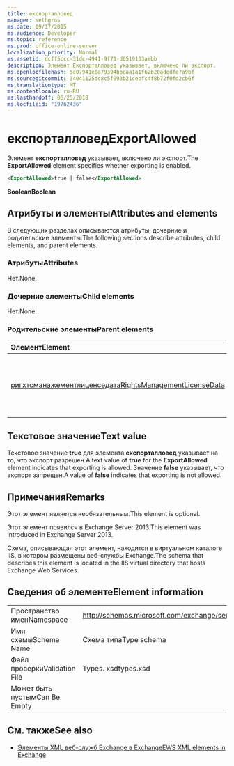 ```yaml
---
title: експорталловед
manager: sethgros
ms.date: 09/17/2015
ms.audience: Developer
ms.topic: reference
ms.prod: office-online-server
localization_priority: Normal
ms.assetid: dcff5ccc-31dc-4941-9f71-d6519133aebb
description: Элемент Експорталловед указывает, включено ли экспорт.
ms.openlocfilehash: 5c07941e0a79394bbdaa1a1f62b20adedfe7a9bf
ms.sourcegitcommit: 34041125dc8c5f993b21cebfc4f8b72f0fd2cb6f
ms.translationtype: MT
ms.contentlocale: ru-RU
ms.lasthandoff: 06/25/2018
ms.locfileid: "19762436"
---
```

# <a name="exportallowed"></a><span data-ttu-id="d7a62-103">експорталловед</span><span class="sxs-lookup"><span data-stu-id="d7a62-103">ExportAllowed</span></span>

<span data-ttu-id="d7a62-104">Элемент **експорталловед** указывает, включено ли экспорт.</span><span class="sxs-lookup"><span data-stu-id="d7a62-104">The **ExportAllowed** element specifies whether exporting is enabled.</span></span> 
  
```XML
<ExportAllowed>true | false</ExportAllowed>
```

 <span data-ttu-id="d7a62-105">**Boolean**</span><span class="sxs-lookup"><span data-stu-id="d7a62-105">**Boolean**</span></span>
## <a name="attributes-and-elements"></a><span data-ttu-id="d7a62-106">Атрибуты и элементы</span><span class="sxs-lookup"><span data-stu-id="d7a62-106">Attributes and elements</span></span>

<span data-ttu-id="d7a62-107">В следующих разделах описываются атрибуты, дочерние и родительские элементы.</span><span class="sxs-lookup"><span data-stu-id="d7a62-107">The following sections describe attributes, child elements, and parent elements.</span></span>
  
### <a name="attributes"></a><span data-ttu-id="d7a62-108">Атрибуты</span><span class="sxs-lookup"><span data-stu-id="d7a62-108">Attributes</span></span>

<span data-ttu-id="d7a62-109">Нет.</span><span class="sxs-lookup"><span data-stu-id="d7a62-109">None.</span></span>
  
### <a name="child-elements"></a><span data-ttu-id="d7a62-110">Дочерние элементы</span><span class="sxs-lookup"><span data-stu-id="d7a62-110">Child elements</span></span>

<span data-ttu-id="d7a62-111">Нет.</span><span class="sxs-lookup"><span data-stu-id="d7a62-111">None.</span></span>
  
### <a name="parent-elements"></a><span data-ttu-id="d7a62-112">Родительские элементы</span><span class="sxs-lookup"><span data-stu-id="d7a62-112">Parent elements</span></span>

|<span data-ttu-id="d7a62-113">**Элемент**</span><span class="sxs-lookup"><span data-stu-id="d7a62-113">**Element**</span></span>|<span data-ttu-id="d7a62-114">**Описание**</span><span class="sxs-lookup"><span data-stu-id="d7a62-114">**Description**</span></span>|
|:-----|:-----|
|[<span data-ttu-id="d7a62-115">ригхтсманажементлиценседата</span><span class="sxs-lookup"><span data-stu-id="d7a62-115">RightsManagementLicenseData</span></span>](rightsmanagementlicensedata.md) <br/> |<span data-ttu-id="d7a62-116">Указывает сведения о лицензии на управление правами.</span><span class="sxs-lookup"><span data-stu-id="d7a62-116">Specifies information about the rights management license.</span></span>  <br/> |
   
## <a name="text-value"></a><span data-ttu-id="d7a62-117">Текстовое значение</span><span class="sxs-lookup"><span data-stu-id="d7a62-117">Text value</span></span>

<span data-ttu-id="d7a62-118">Текстовое значение **true** для элемента **експорталловед** указывает на то, что экспорт разрешен.</span><span class="sxs-lookup"><span data-stu-id="d7a62-118">A text value of **true** for the **ExportAllowed** element indicates that exporting is allowed.</span></span> <span data-ttu-id="d7a62-119">Значение **false** указывает, что экспорт запрещен.</span><span class="sxs-lookup"><span data-stu-id="d7a62-119">A value of **false** indicates that exporting is not allowed.</span></span> 
  
## <a name="remarks"></a><span data-ttu-id="d7a62-120">Примечания</span><span class="sxs-lookup"><span data-stu-id="d7a62-120">Remarks</span></span>

<span data-ttu-id="d7a62-121">Этот элемент является необязательным.</span><span class="sxs-lookup"><span data-stu-id="d7a62-121">This element is optional.</span></span>
  
<span data-ttu-id="d7a62-122">Этот элемент появился в Exchange Server 2013.</span><span class="sxs-lookup"><span data-stu-id="d7a62-122">This element was introduced in Exchange Server 2013.</span></span>
  
<span data-ttu-id="d7a62-123">Схема, описывающая этот элемент, находится в виртуальном каталоге IIS, в котором размещены веб-службы Exchange.</span><span class="sxs-lookup"><span data-stu-id="d7a62-123">The schema that describes this element is located in the IIS virtual directory that hosts Exchange Web Services.</span></span>
  
## <a name="element-information"></a><span data-ttu-id="d7a62-124">Сведения об элементе</span><span class="sxs-lookup"><span data-stu-id="d7a62-124">Element information</span></span>

|||
|:-----|:-----|
|<span data-ttu-id="d7a62-125">Пространство имен</span><span class="sxs-lookup"><span data-stu-id="d7a62-125">Namespace</span></span>  <br/> |http://schemas.microsoft.com/exchange/services/2006/types  <br/> |
|<span data-ttu-id="d7a62-126">Имя схемы</span><span class="sxs-lookup"><span data-stu-id="d7a62-126">Schema Name</span></span>  <br/> |<span data-ttu-id="d7a62-127">Схема типа</span><span class="sxs-lookup"><span data-stu-id="d7a62-127">Type schema</span></span>  <br/> |
|<span data-ttu-id="d7a62-128">Файл проверки</span><span class="sxs-lookup"><span data-stu-id="d7a62-128">Validation File</span></span>  <br/> |<span data-ttu-id="d7a62-129">Types. xsd</span><span class="sxs-lookup"><span data-stu-id="d7a62-129">types.xsd</span></span>  <br/> |
|<span data-ttu-id="d7a62-130">Может быть пустым</span><span class="sxs-lookup"><span data-stu-id="d7a62-130">Can Be Empty</span></span>  <br/> ||
   
## <a name="see-also"></a><span data-ttu-id="d7a62-131">См. также</span><span class="sxs-lookup"><span data-stu-id="d7a62-131">See also</span></span>



- [<span data-ttu-id="d7a62-132">Элементы XML веб-служб Exchange в Exchange</span><span class="sxs-lookup"><span data-stu-id="d7a62-132">EWS XML elements in Exchange</span></span>](ews-xml-elements-in-exchange.md)

